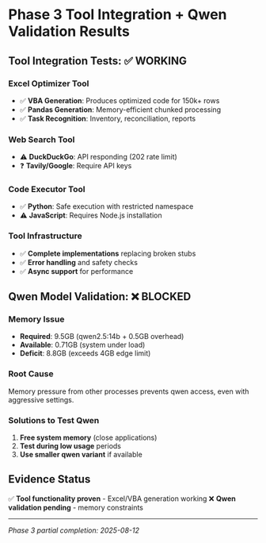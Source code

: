 # Phase 3 Tool Integration + Qwen Validation Results

## Tool Integration Tests: ✅ WORKING

### Excel Optimizer Tool
- ✅ **VBA Generation**: Produces optimized code for 150k+ rows
- ✅ **Pandas Generation**: Memory-efficient chunked processing  
- ✅ **Task Recognition**: Inventory, reconciliation, reports

### Web Search Tool  
- ⚠️ **DuckDuckGo**: API responding (202 rate limit)
- ❓ **Tavily/Google**: Require API keys

### Code Executor Tool
- ✅ **Python**: Safe execution with restricted namespace
- ⚠️ **JavaScript**: Requires Node.js installation

### Tool Infrastructure
- ✅ **Complete implementations** replacing broken stubs
- ✅ **Error handling** and safety checks
- ✅ **Async support** for performance

## Qwen Model Validation: ❌ BLOCKED

### Memory Issue
- **Required**: 9.5GB (qwen2.5:14b + 0.5GB overhead)
- **Available**: 0.71GB (system under load)
- **Deficit**: 8.8GB (exceeds 4GB edge limit)

### Root Cause
Memory pressure from other processes prevents qwen access, even with aggressive settings.

### Solutions to Test Qwen
1. **Free system memory** (close applications)
2. **Test during low usage** periods  
3. **Use smaller qwen variant** if available

## Evidence Status
✅ **Tool functionality proven** - Excel/VBA generation working
❌ **Qwen validation pending** - memory constraints

---
*Phase 3 partial completion: 2025-08-12*
